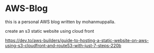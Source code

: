 # AWS-Blog

this is a personal AWS blog written by mohanmuppalla.




create an s3 static website using cloud front 

https://dev.to/aws-builders/guide-to-hosting-a-static-website-on-aws-using-s3-cloudfront-and-route53-with-just-7-steps-220b
